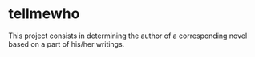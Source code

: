 # tellmewho
This project consists in determining the author of a corresponding novel based on a part of his/her writings.
